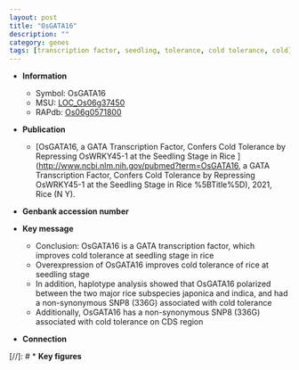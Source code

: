 ```yaml
---
layout: post
title: "OsGATA16"
description: ""
category: genes
tags: [transcription factor, seedling, tolerance, cold tolerance, cold]
---
```


* **Information**  
    + Symbol: OsGATA16  
    + MSU: [LOC_Os06g37450](http://rice.uga.edu/cgi-bin/ORF_infopage.cgi?orf=LOC_Os06g37450)  
    + RAPdb: [Os06g0571800](http://rapdb.dna.affrc.go.jp/viewer/gbrowse_details/irgsp1?name=Os06g0571800)  

* **Publication**  
    + [OsGATA16, a GATA Transcription Factor, Confers Cold Tolerance by Repressing OsWRKY45-1 at the Seedling Stage in Rice ](http://www.ncbi.nlm.nih.gov/pubmed?term=OsGATA16, a GATA Transcription Factor, Confers Cold Tolerance by Repressing OsWRKY45-1 at the Seedling Stage in Rice %5BTitle%5D), 2021, Rice (N Y).

* **Genbank accession number**  

* **Key message**  
    + Conclusion: OsGATA16 is a GATA transcription factor, which improves cold tolerance at seedling stage in rice
    + Overexpression of OsGATA16 improves cold tolerance of rice at seedling stage
    + In addition, haplotype analysis showed that OsGATA16 polarized between the two major rice subspecies japonica and indica, and had a non-synonymous SNP8 (336G) associated with cold tolerance
    + Additionally, OsGATA16 has a non-synonymous SNP8 (336G) associated with cold tolerance on CDS region

* **Connection**  

[//]: # * **Key figures**  



